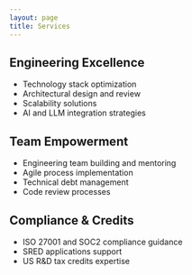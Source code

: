 ```yaml
---
layout: page
title: Services
---
```


## Engineering Excellence
- Technology stack optimization
- Architectural design and review
- Scalability solutions
- AI and LLM integration strategies

## Team Empowerment
- Engineering team building and mentoring
- Agile process implementation
- Technical debt management
- Code review processes

## Compliance & Credits
- ISO 27001 and SOC2 compliance guidance
- SRED applications support
- US R&D tax credits expertise

